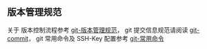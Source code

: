 
## 版本管理规范
关于 版本控制流程参考 [git-版本管理规范](git-版本管理规范.md)，
git 提交信息规范请阅读 [git-commit](git-commit-统一规范.md)，
git 常用命令及 SSH-Key 配置参考 [git-常用命令](git-常用命令.md)

